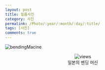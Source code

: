 ```yaml
---
layout: post
title: 필름사진
category: 사진
permalink: /Photo/:year/:month/:day/:title/
tags: [사진]
comments: true
---
```


![bendingMacine](https://github.com/developersoom/developersoom.github.io/blob/master/assets/phototaken/bendingMachine.JPG)

<center>
 <figure>
 <img src="https://github.com/developersoom/developersoom.github.io/blob/master/assets/phototaken/bendingMachine.JPG" alt="views">
 <figcaption>일본의 벤딩 머신</figcaption>
 </figure>
 </center>